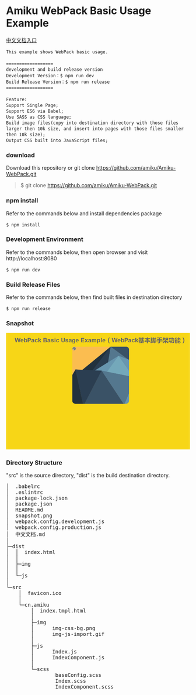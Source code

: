 # Amiku WebPack Basic Usage Example

[中文文档入口](中文文档.md)

```
This example shows WebPack basic usage.

==================
development and build release version
Development Version：$ npm run dev
Build Release Version：$ npm run release
==================

Feature:
Support Single Page;
Support ES6 via Babel;
Use SASS as CSS language;
Build image files(copy into destination directory with those files larger then 10k size, and insert into pages with those files smaller then 10k size);
Output CSS built into JavaScript files;

```

### download

Download this repository or git clone https://github.com/amiku/Amiku-WebPack.git

> $ git clone https://github.com/amiku/Amiku-WebPack.git
>

### npm install

Refer to the commands below and install dependencies package

```
$ npm install
```

### Development Environment

Refer to the commands below, then open browser and visit http://localhost:8080

```
$ npm run dev

```
### Build Release Files

Refer to the commands below, then find built files in destination directory

```
$ npm run release
```


### Snapshot
![](snapshot.png)

### Directory Structure
"src" is the source directory, "dist" is the build destination directory.

<pre>
│  .babelrc
│  .eslintrc
│  package-lock.json
│  package.json
│  README.md
│  snapshot.png
│  webpack.config.development.js
│  webpack.config.production.js
│  中文文档.md
│  
├─dist
│  │  index.html
│  │  
│  ├─img
│  │      
│  └─js
│          
└─src
    │  favicon.ico
    │  
    └─cn.amiku
        │  index.tmpl.html
        │  
        ├─img
        │      img-css-bg.png
        │      img-js-import.gif
        │      
        ├─js
        │      Index.js
        │      IndexComponent.js
        │      
        └─scss
                baseConfig.scss
                Index.scss
                IndexComponent.scss
                
</pre>